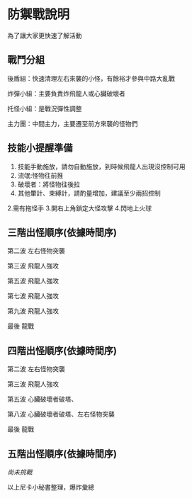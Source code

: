 # 防禦戰說明
為了讓大家更快速了解活動
## 戰鬥分組
後盾組：快速清理左右來襲的小怪，有餘裕才參與中路大亂戰

炸彈小組：主要負責炸飛龍人或心臟破壞者

托怪小組：是戰況彈性調整

主力團：中間主力，主要遷至前方來襲的怪物們

## 技能小提醒準備

1. 技能手動施放，請勿自動施放，到時候飛龍人出現沒控制可用
1. 流氓:怪物往前推
1. 破壞者：將怪物往後拉
1. 其他暈計、束縛計，請酌量增加，建議至少兩招控制

2.需有拖怪手
3.開右上角鎖定大怪攻擊
4.閃地上火球



## 三階出怪順序(依據時間序)
第二波 左右怪物突襲

第三波  飛龍人強攻

第五波  飛龍人強攻

第七波  飛龍人強攻

第九波  飛龍人強攻

最後 龍戰

## 四階出怪順序(依據時間序)

第二波 左右怪物突襲

第三波  飛龍人強攻

第五波  心臟破壞者破塔、

第八波  心臟破壞者破塔、左右怪物突襲

最後 龍戰


## 五階出怪順序(依據時間序)
*尚未挑戰*



以上尼卡小秘書整理，爆炸彙總